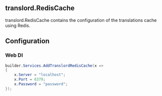 ## translord.RedisCache
translord.RedisCache contains the configuration of the translations cache using Redis.

## Configuration
### Web DI
```c#
builder.Services.AddTranslordRedisCache(x =>
{
    x.Server = "localhost";
    x.Port = 6379;
    x.Password = "password";
});
```